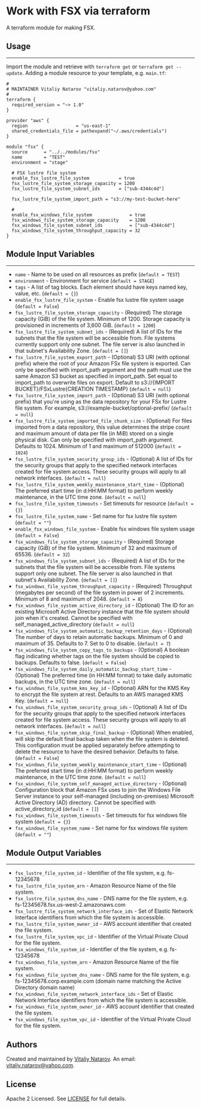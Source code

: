 # Work with FSX via terraform

A terraform module for making FSX.


## Usage
----------------------
Import the module and retrieve with ```terraform get``` or ```terraform get --update```. Adding a module resource to your template, e.g. `main.tf`:

```
#
# MAINTAINER Vitaliy Natarov "vitaliy.natarov@yahoo.com"
#
terraform {
  required_version = "~> 1.0"
}

provider "aws" {
  region                  = "us-east-1"
  shared_credentials_file = pathexpand("~/.aws/credentials")
}

module "fsx" {
  source      = "../../modules/fsx"
  name        = "TEST"
  environment = "stage"

  # FSX lustre file system
  enable_fsx_lustre_file_system           = true
  fsx_lustre_file_system_storage_capacity = 1200
  fsx_lustre_file_system_subnet_ids       = ["sub-4344c4d"]

  fsx_lustre_file_system_import_path = "s3://my-test-bucket-here"

  #
  enable_fsx_windows_file_system              = true
  fsx_windows_file_system_storage_capacity    = 1200
  fsx_windows_file_system_subnet_ids          = ["sub-4344c4d"]
  fsx_windows_file_system_throughput_capacity = 32
}
```

## Module Input Variables
----------------------
- `name` - Name to be used on all resources as prefix (`default = TEST`)
- `environment` - Environment for service (`default = STAGE`)
- `tags` - A list of tag blocks. Each element should have keys named key, value, etc. (`default = {}`)
- `enable_fsx_lustre_file_system` - Enable fsx lustre file system usage (`default = False`)
- `fsx_lustre_file_system_storage_capacity` - (Required) The storage capacity (GiB) of the file system. Minimum of 1200. Storage capacity is provisioned in increments of 3,600 GiB. (`default = 1200`)
- `fsx_lustre_file_system_subnet_ids` - (Required) A list of IDs for the subnets that the file system will be accessible from. File systems currently support only one subnet. The file server is also launched in that subnet's Availability Zone. (`default = []`)
- `fsx_lustre_file_system_export_path` - (Optional) S3 URI (with optional prefix) where the root of your Amazon FSx file system is exported. Can only be specified with import_path argument and the path must use the same Amazon S3 bucket as specified in import_path. Set equal to import_path to overwrite files on export. Default to s3://{IMPORT BUCKET}/FSxLustre{CREATION TIMESTAMP} (`default = null`)
- `fsx_lustre_file_system_import_path` - (Optional) S3 URI (with optional prefix) that you're using as the data repository for your FSx for Lustre file system. For example, s3://example-bucket/optional-prefix/ (`default = null`)
- `fsx_lustre_file_system_imported_file_chunk_size` - (Optional) For files imported from a data repository, this value determines the stripe count and maximum amount of data per file (in MiB) stored on a single physical disk. Can only be specified with import_path argument. Defaults to 1024. Minimum of 1 and maximum of 512000 (`default = 1024`)
- `fsx_lustre_file_system_security_group_ids` - (Optional) A list of IDs for the security groups that apply to the specified network interfaces created for file system access. These security groups will apply to all network interfaces. (`default = null`)
- `fsx_lustre_file_system_weekly_maintenance_start_time` - (Optional) The preferred start time (in d:HH:MM format) to perform weekly maintenance, in the UTC time zone. (`default = null`)
- `fsx_lustre_file_system_timeouts` - Set timeouts for resource (`default = {}`)
- `fsx_lustre_file_system_name` - Set name for fsx lustre file system (`default = ""`)
- `enable_fsx_windows_file_system` - Enable fsx windows file system usage (`default = False`)
- `fsx_windows_file_system_storage_capacity` - (Required) Storage capacity (GiB) of the file system. Minimum of 32 and maximum of 65536. (`default = 32`)
- `fsx_windows_file_system_subnet_ids` - (Required) A list of IDs for the subnets that the file system will be accessible from. File systems support only one subnet. The file server is also launched in that subnet's Availability Zone. (`default = []`)
- `fsx_windows_file_system_throughput_capacity` - (Required) Throughput (megabytes per second) of the file system in power of 2 increments. Minimum of 8 and maximum of 2048. (`default = 8`)
- `fsx_windows_file_system_active_directory_id` - (Optional) The ID for an existing Microsoft Active Directory instance that the file system should join when it's created. Cannot be specified with self_managed_active_directory (`default = null`)
- `fsx_windows_file_system_automatic_backup_retention_days` - (Optional) The number of days to retain automatic backups. Minimum of 0 and maximum of 35. Defaults to 7. Set to 0 to disable. (`default = 7`)
- `fsx_windows_file_system_copy_tags_to_backups` - (Optional) A boolean flag indicating whether tags on the file system should be copied to backups. Defaults to false. (`default = False`)
- `fsx_windows_file_system_daily_automatic_backup_start_time` - (Optional) The preferred time (in HH:MM format) to take daily automatic backups, in the UTC time zone. (`default = null`)
- `fsx_windows_file_system_kms_key_id` - (Optional) ARN for the KMS Key to encrypt the file system at rest. Defaults to an AWS managed KMS Key. (`default = null`)
- `fsx_windows_file_system_security_group_ids` - (Optional) A list of IDs for the security groups that apply to the specified network interfaces created for file system access. These security groups will apply to all network interfaces. (`default = null`)
- `fsx_windows_file_system_skip_final_backup` - (Optional) When enabled, will skip the default final backup taken when the file system is deleted. This configuration must be applied separately before attempting to delete the resource to have the desired behavior. Defaults to false. (`default = False`)
- `fsx_windows_file_system_weekly_maintenance_start_time` - (Optional) The preferred start time (in d:HH:MM format) to perform weekly maintenance, in the UTC time zone. (`default = null`)
- `fsx_windows_file_system_self_managed_active_directory` - (Optional) Configuration block that Amazon FSx uses to join the Windows File Server instance to your self-managed (including on-premises) Microsoft Active Directory (AD) directory. Cannot be specified with active_directory_id (`default = []`)
- `fsx_windows_file_system_timeouts` - Set timeouts for fsx windows file system (`default = {}`)
- `fsx_windows_file_system_name` - Set name for fsx windows file system (`default = ""`)

## Module Output Variables
----------------------
- `fsx_lustre_file_system_id` - Identifier of the file system, e.g. fs-12345678
- `fsx_lustre_file_system_arn` - Amazon Resource Name of the file system.
- `fsx_lustre_file_system_dns_name` - DNS name for the file system, e.g. fs-12345678.fsx.us-west-2.amazonaws.com
- `fsx_lustre_file_system_network_interface_ids` - Set of Elastic Network Interface identifiers from which the file system is accessible.
- `fsx_lustre_file_system_owner_id` - AWS account identifier that created the file system.
- `fsx_lustre_file_system_vpc_id` - Identifier of the Virtual Private Cloud for the file system.
- `fsx_windows_file_system_id` - Identifier of the file system, e.g. fs-12345678
- `fsx_windows_file_system_arn` - Amazon Resource Name of the file system.
- `fsx_windows_file_system_dns_name` - DNS name for the file system, e.g. fs-12345678.corp.example.com (domain name matching the Active Directory domain name)
- `fsx_windows_file_system_network_interface_ids` - Set of Elastic Network Interface identifiers from which the file system is accessible.
- `fsx_windows_file_system_owner_id` - AWS account identifier that created the file system.
- `fsx_windows_file_system_vpc_id` - Identifier of the Virtual Private Cloud for the file system.


## Authors

Created and maintained by [Vitaliy Natarov](https://github.com/SebastianUA). An email: [vitaliy.natarov@yahoo.com](vitaliy.natarov@yahoo.com).

## License

Apache 2 Licensed. See [LICENSE](https://github.com/SebastianUA/terraform/blob/master/LICENSE) for full details.
